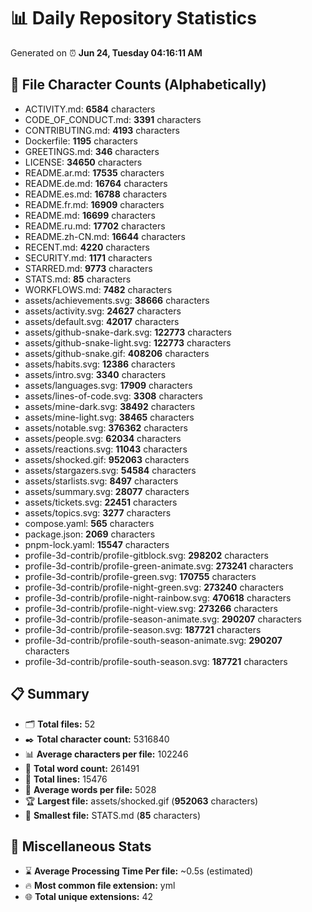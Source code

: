 # 📊 Daily Repository Statistics
Generated on ⏰ **Jun 24, Tuesday 04:16:11 AM**

## 📂 File Character Counts (Alphabetically)
- ACTIVITY.md: **6584** characters
- CODE_OF_CONDUCT.md: **3391** characters
- CONTRIBUTING.md: **4193** characters
- Dockerfile: **1195** characters
- GREETINGS.md: **346** characters
- LICENSE: **34650** characters
- README.ar.md: **17535** characters
- README.de.md: **16764** characters
- README.es.md: **16788** characters
- README.fr.md: **16909** characters
- README.md: **16699** characters
- README.ru.md: **17702** characters
- README.zh-CN.md: **16644** characters
- RECENT.md: **4220** characters
- SECURITY.md: **1171** characters
- STARRED.md: **9773** characters
- STATS.md: **85** characters
- WORKFLOWS.md: **7482** characters
- assets/achievements.svg: **38666** characters
- assets/activity.svg: **24627** characters
- assets/default.svg: **42017** characters
- assets/github-snake-dark.svg: **122773** characters
- assets/github-snake-light.svg: **122773** characters
- assets/github-snake.gif: **408206** characters
- assets/habits.svg: **12386** characters
- assets/intro.svg: **3340** characters
- assets/languages.svg: **17909** characters
- assets/lines-of-code.svg: **3308** characters
- assets/mine-dark.svg: **38492** characters
- assets/mine-light.svg: **38465** characters
- assets/notable.svg: **376362** characters
- assets/people.svg: **62034** characters
- assets/reactions.svg: **11043** characters
- assets/shocked.gif: **952063** characters
- assets/stargazers.svg: **54584** characters
- assets/starlists.svg: **8497** characters
- assets/summary.svg: **28077** characters
- assets/tickets.svg: **22451** characters
- assets/topics.svg: **3277** characters
- compose.yaml: **565** characters
- package.json: **2069** characters
- pnpm-lock.yaml: **15547** characters
- profile-3d-contrib/profile-gitblock.svg: **298202** characters
- profile-3d-contrib/profile-green-animate.svg: **273241** characters
- profile-3d-contrib/profile-green.svg: **170755** characters
- profile-3d-contrib/profile-night-green.svg: **273240** characters
- profile-3d-contrib/profile-night-rainbow.svg: **470618** characters
- profile-3d-contrib/profile-night-view.svg: **273266** characters
- profile-3d-contrib/profile-season-animate.svg: **290207** characters
- profile-3d-contrib/profile-season.svg: **187721** characters
- profile-3d-contrib/profile-south-season-animate.svg: **290207** characters
- profile-3d-contrib/profile-south-season.svg: **187721** characters

## 📋 Summary
- 🗂️ **Total files:** 52
- ✒️ **Total character count:** 5316840
- 📊 **Average characters per file:** 102246
- 📝 **Total word count:** 261491
- 🧾 **Total lines:** 15476
- 📐 **Average words per file:** 5028
- 🏆 **Largest file:** assets/shocked.gif (**952063** characters)
- 🥉 **Smallest file:** STATS.md (**85** characters)

## 🌟 Miscellaneous Stats
- ⌛ **Average Processing Time Per file:** ~0.5s (estimated)
- 🔥 **Most common file extension:** yml
- 🌐 **Total unique extensions:** 42

